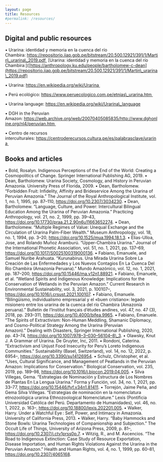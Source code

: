 ```yaml
---
layout: page
title: Resources
#permalink: /resources/
---
```


## Digital and public resources 

• Urarina: identidad y memoria en la cuenca del río Chambira: https://repositorio.iiap.gob.pe/bitstream/20.500.12921/391/1/Martin\_urarina\_2019.pdf  
[Urarina: identidad y memoria en la cuenca del río Chambira:]([https://anthropology.ku.edu/people/bartholomew-c-dean](https://repositorio.iiap.gob.pe/bitstream/20.500.12921/391/1/Martin\_urarina\_2019.pdf)

• Urarina: https://en.wikipedia.org/wiki/Urarina  

• Perú ecológico: https://www.peruecologico.com.pe/etnias\_urarina.htm  

• Urarina language: https://en.wikipedia.org/wiki/Urarina\_language 

• DGH in the Peruvian Amazon: https://web.archive.org/web/20070405085835/http://www.dghonline.org/nl4/peruvian.htm  

• Centro de recursos interculturales: https://centroderecursos.cultura.pe/es/palabrasclave/urarina  

## Books and articles 

• Bold, Rosalyn. Indigenous Perceptions of the End of the World: Creating a Cosmopolitics of Change. Springer International Publishing AG, 2019. • Dean, Bartholomew. Urarina Society, Cosmology, and History in Peruvian Amazonia. University Press of Florida, 2009. • Dean, Bartholomew. “Forbidden Fruit: Infidelity, Affinity and Brideservice Among the Urarina of Peruvian Amazonia.” The Journal of the Royal Anthropological Institute, vol. 1, no. 1, 1995, pp. 87–110, https://doi.org/10.2307/3034230. • Dean, Bartholomew. “Language, Culture, and Power: Intercultural Bilingual Education Among the Urarina of Peruvian Amazonia.” Practicing Anthropology, vol. 21, no. 2, 1999, pp. 39–43, https://doi.org/10.17730/praa.21.2.90n6u11663652274. • Dean, Bartholomew. “Multiple Regimes of Value: Unequal Exchange and the Circulation of Urarina Palm-Fiber Wealth.” Museum Anthropology, vol. 18, no. 1, 1994, pp. 3–20, https://doi.org/10.1525/mua.1994.18.1.3. • Elias-Ulloa, Jose, and Rolando Muñoz Aramburú. “Upper-Chambira Urarina.” Journal of the International Phonetic Association, vol. 51, no. 1, 2021, pp. 137–69, https://doi.org/10.1017/S0025100319000136. • Fabiano, Emanuele, and Samuel Nuribe Arahuata. “Kurunabirus. Una Mirada Urarina Sobre La Creación de Las Enfermedades y Los Nuevos Contagios En La Cuenca Del Río Chambira (Amazonía Peruana).” Mundo Amazónico, vol. 12, no. 1, 2021, pp. 187–200, https://doi.org/10.15446/ma.v12n1.88921. • Fabiano, Emanuele, et al. “Wetland Spirits and Indigenous Knowledge: Implications for the Conservation of Wetlands in the Peruvian Amazon.” Current Research in Environmental Sustainability, vol. 3, 2021, p. 100107–, https://doi.org/10.1016/j.crsust.2021.100107. • Fabiano, Emanuele. “Bilingüismo, individualismo empresarial y el «buen cristiano»: legado misionero entre los urarina de la cuenca del río Chambira (Amazonía peruana).” Bulletin de l’Institut français d’études andines, vol. 47, no. 47 (3), 2018, pp. 293–311, https://doi.org/10.4000/bifea.9965. • Fabiano, Emanuele. “The Spirits of Extractivism: Non-Human Meddling, Shamanic Diplomacy, and Cosmo-Political Strategy Among the Urarina (Peruvian Amazon).” Dealing with Disasters, Springer International Publishing, 2020, pp. 43–74, https://doi.org/10.1007/978–3–030–56104–8\_3. • Olawsky, Knut J. A Grammar of Urarina. De Gruyter, Inc, 2011. • Rondoni, Caterina. “Extractivism and Unjust Food Insecurity for Peru’s Loreto Indigenous Communities.” Sustainability (Basel, Switzerland), vol. 14, no. 12, 2022, p. 6954–, https://doi.org/10.3390/su14126954. • Schulz, Christopher, et al. “Uses, Cultural Significance, and Management of Peatlands in the Peruvian Amazon: Implications for Conservation.” Biological Conservation, vol. 235, 2019, pp. 189–98, https://doi.org/10.1016/j.biocon.2019.04.005. • Silva Villegas, Gema. “Estrategias de Nominación y Estructura de Los Nombres de Plantas En La Lengua Urarina.” Forma y Función, vol. 34, no. 1, 2021, pp. 33–77, https://doi.org/10.15446/fyf.v34n1.81411. • Torrejón, Jaime Peña, and Gema Silva Villegas. “Estrategias de nominación en la nomenclatura etnozoológica urarina Ethnozoological Nomenclature.” Lexis (Pontificia Universidad Católica del Perú. Departamento de Humanidades), vol. 46, no. 1, 2022, p. 163–, https://doi.org/10.18800/lexis.202201.005. • Walker, Harry. Under a Watchful Eye : Self, Power, and Intimacy in Amazonia. University of California Press, 2013. • Walker, Harry. “Baby Hammocks and Stone Bowls: Urarina Technologies of Companionship and Subjection.” The Occult Life of Things, University of Arizona Press, 2009, p. 81–, https://doi.org/10.2307/j.ctv1prss0p.7. • Witzig, R., and M. Ascencios. “The Road to Indigenous Extinction: Case Study of Resource Exportation, Disease Importation, and Human Rights Violations Against the Urarina in the Peruvian Amazon.” Health and Human Rights, vol. 4, no. 1, 1999, pp. 60–81, https://doi.org/10.2307/4065168.
